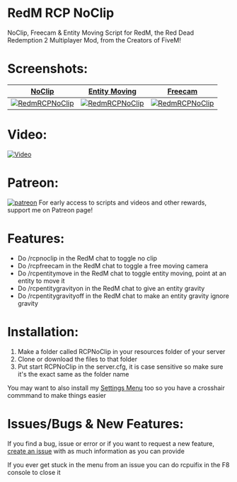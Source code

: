 # RedM RCP NoClip
NoClip, Freecam &amp; Entity Moving Script for RedM, the Red Dead Redemption 2 Multiplayer Mod, from the Creators of FiveM!

# Screenshots:
<a href="https://www.rcpisawesome.co.uk/dev/RedmRCPNoClip/1.png" target="_blank">**NoClip**</a>|<a href="https://www.rcpisawesome.co.uk/dev/RedmRCPNoClip/2.png" target="_blank">**Entity Moving**</a>|<a href="https://www.rcpisawesome.co.uk/dev/RedmRCPNoClip/3.png" target="_blank">**Freecam**</a>
:---:|:---:|:---:
[![RedmRCPNoClip](https://www.rcpisawesome.co.uk/dev/RedmRCPNoClip/1.png)](https://www.rcpisawesome.co.uk/dev/RedmRCPNoClip/1.png)|[![RedmRCPNoClip](https://www.rcpisawesome.co.uk/dev/RedmRCPNoClip/2.png)](https://www.rcpisawesome.co.uk/dev/RedmRCPNoClip/2.png)|[![RedmRCPNoClip](https://www.rcpisawesome.co.uk/dev/RedmRCPNoClip/2.png)](https://www.rcpisawesome.co.uk/dev/RedmRCPNoClip/3.png)
# Video:
[![Video](https://img.youtube.com/vi/VFnSqpMkO1s/maxresdefault.jpg)](https://www.youtube.com/watch?v=VFnSqpMkO1s)
# Patreon:
[![patreon](https://c5.patreon.com/external/favicon/favicon.ico)](https://www.patreon.com/RCPisAwesome)     For early access to scripts and videos and other rewards, support me on Patreon page!
# Features:
- Do /rcpnoclip in the RedM chat to toggle no clip
- Do /rcpfreecam in the RedM chat to toggle a free moving camera
- Do /rcpentitymove in the RedM chat to toggle entity moving, point at an entity to move it
- Do /rcpentitygravityon in the RedM chat to give an entity gravity
- Do /rcpentitygravityoff in the RedM chat to make an entity gravity ignore gravity
# Installation:
1. Make a folder called RCPNoClip in your resources folder of your server
2. Clone or download the files to that folder
3. Put start RCPNoClip in the server.cfg, it is case sensitive so make sure it's the exact same as the folder name

You may want to also install my [Settings Menu](https://github.com/RCPisAwesome/RedmRCPsettings) too so you have a crosshair commmand to make things easier
# Issues/Bugs &amp; New Features:
If you find a bug, issue or error or if you want to request a new feature, [create an issue](https://github.com/RCPisAwesome/RedmRCPNoClip/issues) with as much information as you can provide

If you ever get stuck in the menu from an issue you can do rcpuifix in the F8 console to close it
